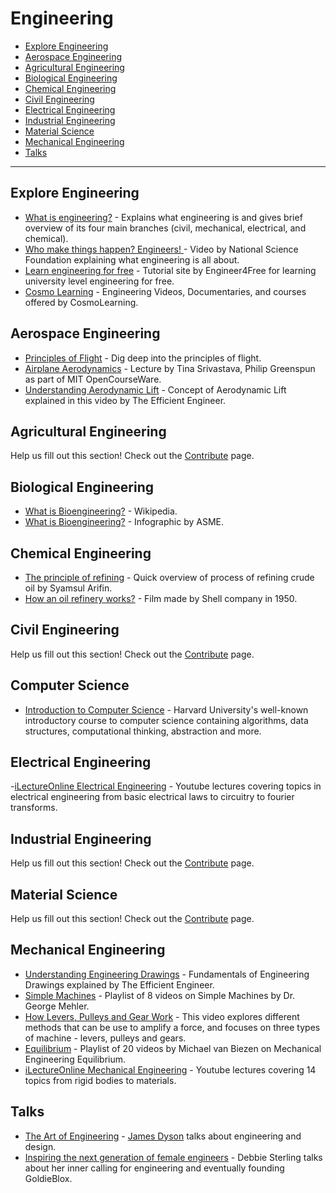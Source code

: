 # Engineering

- [Explore Engineering](#explore-engineering)
- [Aerospace Engineering](#aerospace-engineering)
- [Agricultural Engineering](#agricultural-engineering)
- [Biological Engineering](#biological-engineering)
- [Chemical Engineering](#chemical-engineering)
- [Civil Engineering](#civil-engineering)
- [Electrical Engineering](#electrical-engineering)
- [Industrial Engineering](#industrial-engineering)
- [Material Science](#material-science)
- [Mechanical Engineering](#mechanical-engineering)
- [Talks](#talks)

---

## Explore Engineering
- [What is engineering?](https://youtu.be/btGYcizV0iI) - Explains what engineering is and gives brief overview of its four main branches (civil, mechanical, electrical, and chemical).
- [Who make things happen? Engineers! ](https://youtu.be/FAJGx3zP-Eo) - Video by National Science Foundation explaining what engineering is all about.
- [Learn engineering for free](https://www.engineer4free.com) - Tutorial site by Engineer4Free for learning university level engineering for free.
- [Cosmo Learning](https://cosmolearning.org/engineering/) - Engineering Videos, Documentaries, and courses offered by CosmoLearning.

## Aerospace Engineering
- [Principles of Flight](https://youtu.be/5O-j0w-h7v0) - Dig deep into the principles of flight.
- [Airplane Aerodynamics](https://youtu.be/edLnZgF9mUg) - Lecture by Tina Srivastava, Philip Greenspun as part of MIT OpenCourseWare.
- [Understanding Aerodynamic Lift](https://youtu.be/E3i_XHlVCeU) - Concept of Aerodynamic Lift explained in this video by The Efficient Engineer.

## Agricultural Engineering
Help us fill out this section! Check out the [Contribute](@/contribute/_index.md) page.

## Biological Engineering
- [What is Bioengineering?](https://en.wikipedia.org/wiki/Biological_engineering) - Wikipedia.
- [What is Bioengineering?](https://www.asme.org/topics-resources/content/infographic-what-is-bioengineering) - Infographic by ASME.

## Chemical Engineering
- [The principle of refining](https://www.youtube.com/watch?v=k4cVxGndh9g) - Quick overview of process of refining crude oil by Syamsul Arifin.
- [How an oil refinery works?](https://www.youtube.com/watch?v=hC1PKRmiEvs) - Film made by Shell company in 1950.

## Civil Engineering
Help us fill out this section! Check out the [Contribute](@/contribute/_index.md) page.

## Computer Science
- [Introduction to Computer Science](https://cs50.harvard.edu/x/2023/) - Harvard University's well-known introductory course to computer science containing algorithms, data structures, computational thinking, abstraction and more.

## Electrical Engineering
-[iLectureOnline Electrical Engineering](http://www.ilectureonline.com/lectures/subject/ENGINEERING/28) - Youtube lectures covering topics in electrical engineering from basic electrical laws to circuitry to fourier transforms.

## Industrial Engineering
Help us fill out this section! Check out the [Contribute](@/contribute/_index.md) page.

## Material Science
Help us fill out this section! Check out the [Contribute](@/contribute/_index.md) page.

## Mechanical Engineering
- [Understanding Engineering Drawings](https://youtu.be/ht9GwXQMgpo) - Fundamentals of Engineering Drawings explained by The Efficient Engineer.
- [Simple Machines](https://www.youtube.com/playlist?list=PLX2gX-ftPVXUjkEEXJoC0mx8mxTlfqpCn) - Playlist of 8 videos on Simple Machines by Dr. George Mehler.
- [How Levers, Pulleys and Gear Work](https://youtu.be/JnYVz1TSmBQ) - This video explores different methods that can be use to amplify a force, and focuses on three types of machine - levers, pulleys and gears.
- [Equilibrium](https://www.youtube.com/playlist?list=PLX2gX-ftPVXUjkEEXJoC0mx8mxTlfqpCn) - Playlist of 20 videos by Michael van Biezen on Mechanical Engineering Equilibrium.
- [iLectureOnline Mechanical Engineering](http://www.ilectureonline.com/lectures/subject/ENGINEERING/29) - Youtube lectures covering 14 topics from rigid bodies to materials.

## Talks
- [The Art of Engineering](https://archive.org/details/podcast_businessleadership-video_the-art-engineering_1000084846101) - [James Dyson](https://en.wikipedia.org/wiki/James_Dyson) talks about engineering and design.
- [Inspiring the next generation of female engineers](https://youtu.be/FEeTLopLkEo) - Debbie Sterling talks about her inner calling for engineering and eventually founding GoldieBlox.

